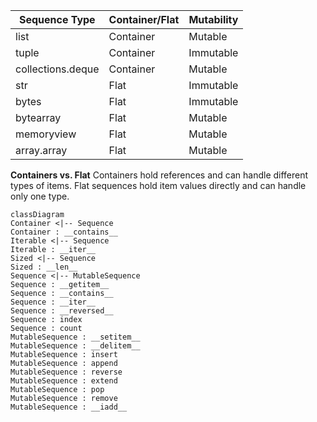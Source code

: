 
| Sequence Type     | Container/Flat | Mutability |
| ----------------- | -------------- | ---------- |
| list              | Container      | Mutable    |
| tuple             | Container      | Immutable  |
| collections.deque | Container      | Mutable    |
| str               | Flat           | Immutable  |
| bytes             | Flat           | Immutable  |
| bytearray         | Flat           | Mutable    |
| memoryview        | Flat           | Mutable    |
| array.array       | Flat           | Mutable           |

**Containers vs. Flat**
Containers hold references and can handle different types of items.
Flat sequences hold item values directly and can handle only one type.

```mermaid
classDiagram
Container <|-- Sequence
Container : __contains__
Iterable <|-- Sequence
Iterable : __iter__
Sized <|-- Sequence
Sized : __len__
Sequence <|-- MutableSequence
Sequence : __getitem__
Sequence : __contains__
Sequence : __iter__
Sequence : __reversed__
Sequence : index
Sequence : count
MutableSequence : __setitem__
MutableSequence : __delitem__
MutableSequence : insert
MutableSequence : append
MutableSequence : reverse
MutableSequence : extend
MutableSequence : pop
MutableSequence : remove
MutableSequence : __iadd__
```


